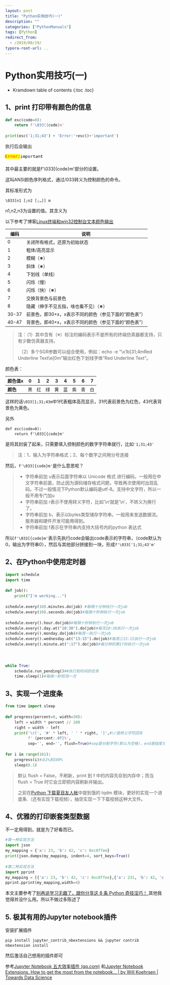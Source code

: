 ```yaml
---
layout: post
title: "Python实用技巧(一)"
description: ""
categories: ["PythonManuals"]
tags: [Python]
redirect_from:
  - /2019/08/19/
typora-root-url: ..
---
```


# Python实用技巧(一)

* Kramdown table of contents
{:toc .toc}
## 1、print 打印带有颜色的信息

```python
def esc(code=0):
    return f'\033[{code}m'

print(esc('1;31;43') + 'Error:'+esc()+'important')
```

执行后会输出

![](/images/posts/2019-08-19/print.png)

其中最主要的就是f'\033[{code}m'部分的设置。

这叫ANSI颜色序列格式，通过/033转义为控制颜色的命令。

其标准形式为

```
\033[n1 [;n2 [;…]] m
```

n1,n2,n3为设置的值。其含义为

以下参考了博客[Linux终端和win32控制台文本颜色输出](https://www.cnblogs.com/crabxx/p/4046498.html)

| **编码** | **说明**                                              |
| -------- | ----------------------------------------------------- |
| 0        | 关闭所有格式，还原为初始状态                          |
| 1        | 粗体/高亮显示                                         |
| 2        | 模糊（**※**）                                         |
| 3        | 斜体（**※**）                                         |
| 4        | 下划线（单线）                                        |
| 5        | 闪烁（慢）                                            |
| 6        | 闪烁（快）（**※**）                                   |
| 7        | 交换背景色与前景色                                    |
| 8        | 隐藏（伸手不见五指，啥也看不见）（**※**）             |
| 30-37    | 前景色，即30+x，x表示不同的颜色（参见下面的“颜色表”） |
| 40-47    | 背景色，即40+x，x表示不同的颜色（参见下面的“颜色表”） |

> 注：（1）其中含有（※）标注的编码表示不是所有的终端仿真器都支持，只有少数仿真器支持。
>
> ​    （2）多个SGR参数可以组合使用，例如：echo -e "\x1b[31;4mRed Underline Text\e[0m"输出红色下划线字体“Red Underline Text”。

颜色表：

| **颜色值**x | 0    | 1    | 2    | 3    | 4    | 5    | 6    | 7    |
| ----------- | ---- | ---- | ---- | ---- | ---- | ---- | ---- | ---- |
| **颜色**    | 黑   | 红   | 绿   | 黄   | 蓝   | 紫   | 青   | 白   |

这样的话`\033[1;31;43m`中1代表粗体高亮显示，31代表前景色为红色，43代表背景色为黄色。

另外

```
def esc(code=0):
    return f'\033[{code}m'
```

是将其封装了起来，只需要填入控制颜色的数字字符串就行，比如`'1;31;43'`

> 注：1、输入为字符串格式；2、每个数字之间用分号连接

然后，`f'\033[{code}m'`是什么意思呢？

> - 字符串前加 u表示后面字符串以 Unicode 格式 进行编码，一般用在中文字符串前面，防止因为源码储存格式问题，导致再次使用时出现乱码。不过一般情况下Python默认编码是utf-8。支持中文字符，所以一般不用专门加u
> - 字符串前加 r表示不使用转义字符，比如’\n‘就是’\n‘，不转义为换行了。
> - 字符串前加 b，表示以bytes类型储存字符串。一般用来发送数据流。服务器和硬件开发可能用得到。
> - 字符串前加 f表示在字符串内支持大括号内的python 表达式

所以`f'\033[{code}m'`表示先执行code会输出code表示的字符串，（code默认为0，输出为字符串0），然后与其他部分拼接到一块，形成`f'\033['1;31;43'm'`

## 2、在Python中使用定时器

```python
import schedule
import time

def job():
    print("I'm working...")

schedule.every(10).minutes.do(job) #每隔十分钟执行一次job
schedule.every(10).seconds.do(job)#每隔十秒钟执行一次job

schedule.every().hour.do(job)#每隔十秒钟执行一次job
schedule.every().day.at("10:30").do(job)#每天10:30执行一次job
schedule.every().monday.do(job)#每周一执行一次job
schedule.every().wednesday.at("13:15").do(job)#每周三13:15执行一次job
schedule.every().minute.at(":17").do(job)#每分钟的第17秒执行一次job



while True:
    schedule.run_pending()##执行到时间的任务
    time.sleep(1)#每隔一秒检测一次
```

## 3、实现一个进度条

```python
from time import sleep

def progress(percent=0, width=30):
    left = width * percent // 100
    right = width - left
    print('\r[', '#' * left, ' ' * right, ']',#\r是转义字符回车
          f' {percent:.0f}%',
          sep='', end='', flush=True)#sep是分割字符(默认为空格)，end是结尾字符(默认为换行)flush是刷新控制台的字符，这是实现进度条的核心所在

for i in range(101):
    progress(i)#从1%到100%
    sleep(0.1)
```

> 默认 flush = False，不刷新，print 到 f 中的内容先存到内存中；而当 flush = True 时它会立即把内容刷新并输出。
>
> 之前在[Python 下载夏目友人帐](http://mp.weixin.qq.com/s?__biz=MzU0NDQ2OTkzNw==&mid=2247484167&idx=1&sn=74fb621635a3d339f340ae0b2043ca2c&chksm=fb7ae5d9cc0d6ccfb3ac76e09aad8bb6c45468a70190327d5bb0957d129c47e2b891648733c6&scene=21#wechat_redirect)中提到饿的 tqdm 模块，更好的实现一个进度条.（还有实现下载视频），抽空实现一下下载视频这种大文件。

## 4、优雅的打印嵌套类型数据

不一定用得到，就是为了好看而已。

```python
#第一种实现方法
import json
my_mapping = {'a': 23, 'b': 42, 'c': 0xc0ffee}
print(json.dumps(my_mapping, indent=4, sort_keys=True))

#第二种实现方法
import pprint
my_mapping = [{'a': 23, 'b': 42, 'c': 0xc0ffee},{'a': 231, 'b': 42, 'c': 0xc0ffee}]
pprint.pprint(my_mapping,width=4)
```

本文主要参考了[别再说学习无趣了，跟你分享这 8 条 Python 奇技淫巧！](https://mp.weixin.qq.com/s?__biz=MzU0OTU5OTI4MA==&mid=2247486980&idx=1&sn=2aa80bb9dbb46617e5bf9b96a1016b2e&chksm=fbac2f5bccdba64d66ae35ed614659da20530753cda2e45d55624f8803d48480a311bd040b45&mpshare=1&scene=1&srcid=&sharer_sharetime=1566193013213&sharer_shareid=89970315c44f2820655652f22c5827c2#rd),其他我觉得并没什么用。所以不做过多陈述了



## 5. 极其有用的Jupyter notebook插件

安装扩展插件

```shell
pip install jupyter_contrib_nbextensions && jupyter contrib nbextension install
```

然后激活自己想用的插件即可

参考[Jupyter Notebook 五大效率插件 (qq.com)](https://mp.weixin.qq.com/s/t7LaYPDIfmf2fUXWg_t1EA) 和[Jupyter Notebook Extensions. How to get the most from the notebook… | by Will Koehrsen | Towards Data Science](https://towardsdatascience.com/jupyter-notebook-extensions-517fa69d2231)

